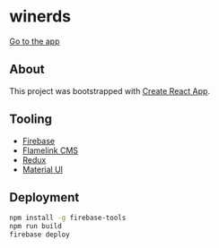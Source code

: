 # winerds

[Go to the app](https://wine-nerds.firebaseapp.com/)

## About

This project was bootstrapped with [Create React App](https://github.com/facebookincubator/create-react-app).

## Tooling

- [Firebase](https://firebase.google.com/)
- [Flamelink CMS](https://flamelink.io/)
- [Redux](https://redux.js.org/)
- [Material UI](https://material-ui.com/)

## Deployment

```bash
npm install -g firebase-tools
npm run build
firebase deploy
```